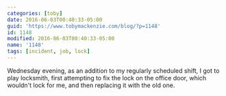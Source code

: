 ```yaml
---
categories: [toby]
date: 2016-06-03T00:40:33-05:00
guid: 'https://www.tobymackenzie.com/blog/?p=1148'
id: 1148
modified: 2016-06-03T00:40:33-05:00
name: '1148'
tags: [incident, job, lock]
---
```


Wednesday evening, as an addition to my regularly scheduled shift, I got to play locksmith, first attempting to fix the lock on the office door, which wouldn't lock for me, and then replacing it with the old one.
